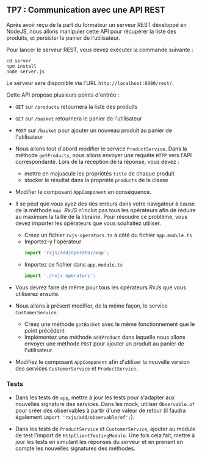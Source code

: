 ## TP7 : Communication avec une API REST

Après avoir reçu de la part du formateur un serveur REST développé en NodeJS, nous allons manipuler cette API pour récupérer la liste des produits, et persister le panier de l'utilisateur.

Pour lancer le serveur REST, vous devez exécuter la commande suivante :

```shell
cd server
npm install
node server.js
```

Le serveur sera disponible via l'URL `http://localhost:8080/rest/`.

Cette API propose plusieurs points d'entrée :

- `GET` sur `/products` retournera la liste des produits
- `GET` sur `/basket`  retournera le panier de l'utilisateur
- `POST` sur `/basket` pour ajouter un nouveau produit au panier de l'utilisateur

- Nous allons tout d'abord modifier le service `ProductService`. Dans la méthode `getProducts`, nous allons envoyer une requête `HTTP` vers l'API correspondante. Lors de la reception de la réponse, vous devez :
  - mettre en majuscule les propriétés `title` de chaque produit
  - stocker le résultat dans la propriété `products` de la classe

- Modifier le composant `AppComponent` en conséquence.

- Il se peut que vous ayez des des erreurs dans votre navigateur à cause de la méthode `map`. *RxJS* n'inclut pas tous les opérateurs afin de réduire au maximum la taille de la librairie. Pour résoudre ce problème, vous devez importer les opérateurs que vous souhaitez utiliser.
  - Créez un fichier `rxjs-operators.ts` à côté du fichier `app.module.ts`
  - Importez-y l'opérateur
	```typescript
	import 'rxjs/add/operator/map';
	```
  - Importez ce fichier dans `app.module.ts`
	```typescript
	import './rxjs-operators';
	```

- Vous devrez faire de même pour tous les opérateurs *RxJs* que vous utiliserez ensuite.

- Nous allons à présent modifier, de la même façon, le service `CustomerService`.
  - Créez une méthode `getBasket` avec le même fonctionnement que le point précédent
  - Implémentez une méthode `addProduct` dans laquelle nous allons envoyer une méthode `POST` pour ajouter un produit au panier de l'utilisateur.


- Modifiez le composant `AppComponent` afin d'utiliser la nouvelle version des services `CustomerService` et `ProductService`.

### Tests

- Dans les tests de `app`, mettre à jour les tests pour s'adapter aux nouvelles signature des services. Dans les mock, utiliser `Observable.of` pour créer des observables à partir d'une valeur de retour (il faudra également `import 'rxjs/add/observable/of';`).

- Dans les tests de `ProductService` et `CustomerService`, ajouter au module de test l'import de `HttpClientTestingModule`. Une fois cela fait, mettre à jour les tests en simulant les réponses du serveur et en prenant en compte les nouvelles signatures des méthodes.

